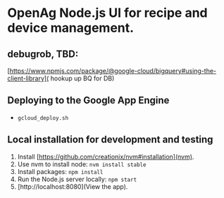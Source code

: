 # OpenAg Node.js UI for recipe and device management.

## debugrob, TBD:

[https://www.npmjs.com/package/@google-cloud/bigquery#using-the-client-library](
hookup up BQ for DB)


## Deploying to the Google App Engine
- `gcloud_deploy.sh`

## Local installation for development and testing

1. Install [https://github.com/creationix/nvm#installation](nvm).
2. Use nvm to install node: `nvm install stable`
3. Install packages: `npm install`
4. Run the Node.js server locally: `npm start`
5. [http://localhost:8080](View the app). 

